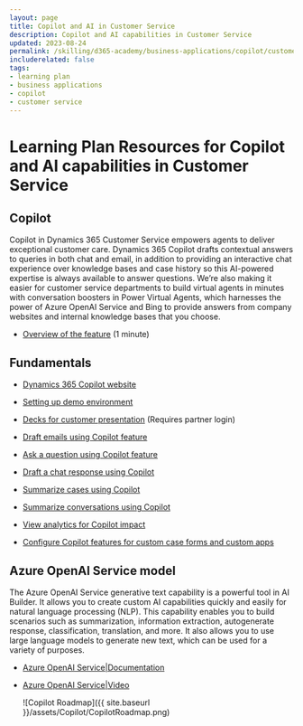 ```yaml
---
layout: page
title: Copilot and AI in Customer Service
description: Copilot and AI capabilities in Customer Service
updated: 2023-08-24
permalink: /skilling/d365-academy/business-applications/copilot/customerservice
includerelated: false
tags:
- learning plan
- business applications
- copilot
- customer service
---
```


# Learning Plan Resources for Copilot and AI capabilities in Customer Service

## **Copilot** 
Copilot in Dynamics 365 Customer Service empowers agents to deliver exceptional customer care. Dynamics 365 Copilot drafts contextual answers to queries in both chat and email, in addition to providing an interactive chat experience over knowledge bases and case history so this AI-powered expertise is always available to answer questions. We’re also making it easier for customer service departments to build virtual agents in minutes with conversation boosters in Power Virtual Agents, which harnesses the power of Azure OpenAI Service and Bing to provide answers from company websites and internal knowledge bases that you choose.
* <a href="https://www.microsoft.com/en-us/videoplayer/embed/RWZ8m4" target="_blank">Overview of the feature</a> (1 minute)
  
## **Fundamentals** 
* <a href="https://www.microsoft.com/en-us/ai/dynamics-365-ai" target="_blank">Dynamics 365 Copilot website</a>

* <a href="https://learn.microsoft.com/en-us/dynamics365/customer-service/configure-copilot-features" target="_blank">Setting up demo environment</a>
* <a href="https://dynamicspartners.transform.microsoft.com/solution-plays/ai-copilot" target="_blank">Decks for customer presentation</a> (Requires partner login)
* <a href="https://learn.microsoft.com/en-us/dynamics365/customer-service/use-copilot-features#draft-emails" target="_blank">Draft emails using Copilot feature</a>
* <a href="https://learn.microsoft.com/en-us/dynamics365/customer-service/use-copilot-features#ask-a-question" target="_blank">Ask a question using Copilot feature</a>
* <a href="https://learn.microsoft.com/en-us/dynamics365/customer-service/use-copilot-features#draft-a-chat-response" target="_blank">Draft a chat response using Copilot</a>
* <a href="https://learn.microsoft.com/en-us/dynamics365/customer-service/use-copilot-features#summarize-cases" target="_blank">Summarize cases using Copilot</a>
* <a href="https://learn.microsoft.com/en-us/dynamics365/customer-service/use-copilot-features#summarize-conversations" target="_blank">Summarize conversations using Copilot</a>
* <a href="https://learn.microsoft.com/en-us/dynamics365/customer-service/copilot-analytics-report" target="_blank">View analytics for Copilot impact</a>
* <a href="https://learn.microsoft.com/en-us/dynamics365/customer-service/copilot-powerapps-settings" target="_blank">Configure Copilot features for custom case forms and custom apps</a>

## **Azure OpenAI Service model** 
The Azure OpenAI Service generative text capability is a powerful tool in AI Builder. It allows you to create custom AI capabilities quickly and easily for natural language processing (NLP). This capability enables you to build scenarios such as summarization, information extraction, autogenerate response, classification, translation, and more. It also allows you to use large language models to generate new text, which can be used for a variety of purposes.
* <a href="https://aka.ms/ai-builder/gpt/docs" target="_blank">Azure OpenAI Service|Documentation </a> 
* <a href="https://aka.ms/ai-builder/gpt/video" target="_blank">Azure OpenAI Service|Video </a>

  ![Copilot Roadmap]({{ site.baseurl }}/assets/Copilot/CopilotRoadmap.png)

  
